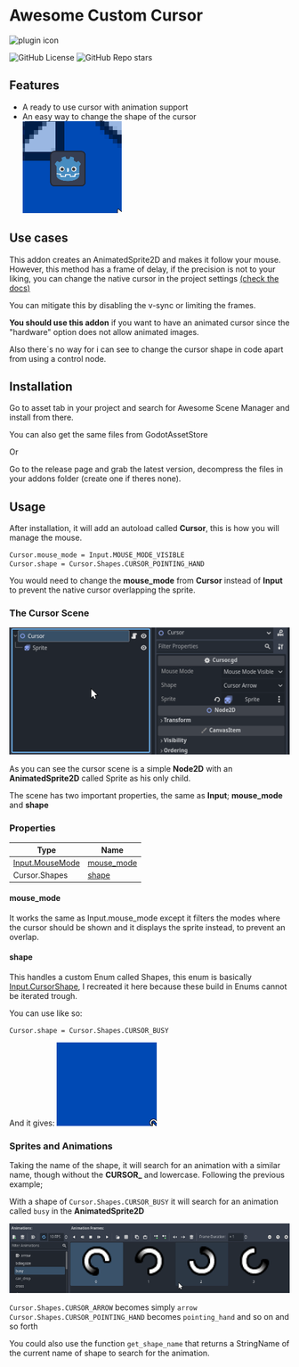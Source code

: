 # Awesome Custom Cursor

![plugin icon](./screen_shot.png)
<!-- Place this tag where you want the button to render. -->
![GitHub License](https://img.shields.io/github/license/DaviD4Chirino/awesome-custom-cursor) ![GitHub Repo stars](https://img.shields.io/github/stars/DaviD4Chirino/awesome-custom-cursor)

## Features

* A ready to use cursor with animation support
* An easy way to change the shape of the cursor
![alt text](N9pczYSwmM.gif)

## Use cases

This addon creates an AnimatedSprite2D and makes it follow your mouse. However, this method has a frame of delay, if the precision is not to your liking, you can change the native cursor in the project settings [(check the docs)](https://docs.godotengine.org/en/stable/tutorials/inputs/custom_mouse_cursor.html)

You can mitigate this by disabling the v-sync or limiting the frames.

**You should use this addon** if you want to have an animated cursor since the "hardware" option does not allow animated images.

Also there´s no way for i can see to change the cursor shape in code apart from using a control node.

## Installation

Go to asset tab in your project and search for Awesome Scene Manager and install from there.

You can also get the same files from GodotAssetStore

Or

Go to the release page and grab the latest version, decompress the files in your addons folder (create one if theres none).

## Usage

After installation, it will add an autoload called **Cursor**, this is how you will manage the mouse.

```GDScript
Cursor.mouse_mode = Input.MOUSE_MODE_VISIBLE
Cursor.shape = Cursor.Shapes.CURSOR_POINTING_HAND
```

You would need to change the **mouse_mode** from **Cursor** instead of **Input** to prevent the native cursor overlapping the sprite.

### The Cursor Scene

![Cursor Scene Demonstration](Godot_v4.2.2-stable_mono_win64_XJI4SnHYHz.png)

As you can see the cursor scene is a simple **Node2D** with an **AnimatedSprite2D** called Sprite as his only child.

The scene has two important properties, the same as **Input**; **mouse_mode** and **shape**

### Properties

| Type | Name |
| -------- | -   |
| [Input.MouseMode](https://docs.godotengine.org/en/stable/classes/class_input.html#enum-input-mousemode) | [mouse_mode](#mouse_mode) |
| Cursor.Shapes | [shape](#shape) |

#### mouse_mode

It works the same as Input.mouse_mode except it filters the modes where the cursor should be shown and it displays the sprite instead, to prevent an overlap.

#### shape

This handles a custom Enum called Shapes, this enum is basically [Input.CursorShape](https://docs.godotengine.org/en/stable/classes/class_input.html#enum-input-cursorshape), I recreated it here because these build in Enums cannot be iterated trough.

You can use like so:

```GDScript
Cursor.shape = Cursor.Shapes.CURSOR_BUSY
```

And it gives:
![Example of the cursor turning busy](Godot_v4.2.2-stable_mono_win64_Pg6szGqEFg.gif)

### Sprites and Animations

Taking the name of the shape, it will search for an animation with a similar name, though without the **CURSOR_** and lowercase. Following the previous example;

With a shape of `Cursor.Shapes.CURSOR_BUSY` it will search for an animation called `busy` in the **AnimatedSprite2D**

![An example of how the animations are structured](Godot_v4.2.2-stable_mono_win64_kY4qX1olaS.png)

`Cursor.Shapes.CURSOR_ARROW` becomes simply `arrow`
`Cursor.Shapes.CURSOR_POINTING_HAND` becomes `pointing_hand`
and so on and so forth

You could also use the function `get_shape_name` that returns a StringName of the current name of shape to search for the animation.
